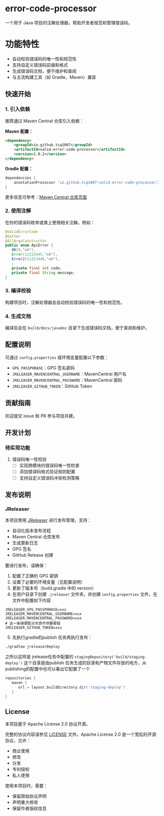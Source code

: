 # error-code-processor

一个用于 Java 项目的注解处理器，帮助开发者规范和管理错误码。

# 功能特性

- 自动校验错误码的唯一性和规范性
- 支持自定义错误码前缀和格式
- 生成错误码文档，便于维护和查阅
- 与主流构建工具（如 Gradle、Maven）兼容

## 快速开始

### 1. 引入依赖

推荐通过 Maven Central 仓库引入依赖：

**Maven 配置：**

```xml
<dependency>
    <groupId>io.github.tcq1007</groupId>
    <artifactId>valid-error-code-processor</artifactId>
    <version>1.0.2</version>
</dependency>
```

**Gradle 配置：**

```groovy
dependencies {
    annotationProcessor 'io.github.tcq1007:valid-error-code-processor:1.0.2'
}
```

更多信息可参考：[Maven Central 仓库页面](https://central.sonatype.com/artifact/io.github.tcq1007/valid-error-code-processor/overview)

### 2. 使用注解

在你的错误码枚举或类上使用相关注解。例如：

```java
@ValidErrorCode
@Getter
@AllArgsConstructor
public enum ApiError {
   OK(0,"ok"),
   Error(11223445,"ok"),
   Error2(11223446,"ok"),
   ;
   private final int code;
   private final String message;
}
```

### 3. 编译校验

构建项目时，注解处理器会自动校验错误码的唯一性和规范性。

### 4. 生成文档

编译后会在 `build/docs/javadoc` 目录下生成错误码文档，便于查阅和维护。

## 配置说明

可通过 `config.properties` 或环境变量配置以下参数：

- `GPG_PASSPHRASE`：GPG 签名密码
- `JRELEASER_MAVENCENTRAL_USERNAME`：MavenCentral 用户名
- `JRELEASER_MAVENCENTRAL_PASSWORD`：MavenCentral 密码
- `JRELEASER_GITHUB_TOKEN`：GitHub Token

## 贡献指南

欢迎提交 issue 和 PR 参与项目共建。

## 开发计划

### 待实现功能

1. 错误码唯一性校验
   - [ ] 实现跨模块的错误码唯一性检查
   - [ ] 添加错误码格式验证规则配置
   - [ ] 支持自定义错误码冲突检测策略

## 发布说明

### JReleaser

本项目使用 [JReleaser](https://jreleaser.org/) 进行发布管理，支持：

- 自动化版本发布流程
- Maven Central 仓库发布
- 生成更新日志
- GPG 签名
- GitHub Release 创建

要进行发布，请确保：

1. 配置了正确的 GPG 密钥
2. 设置了必要的环境变量（见配置说明）
3. 更新了版本号（build.gradle 中的 version）
4. 在用户目录下创建 `.jreleaser` 文件夹，并创建 `config.properties` 文件，在文件中配置如下内容

```properties
JRELEASER_GPG_PASSPHRASE=xxx
JRELEASER_MAVENCENTRAL_USERNAME=xxx
JRELEASER_MAVENCENTRAL_PASSWORD=xxx
# 这一条随便配点东西不然要报错
JRELEASER_GITHUB_TOKEN=xxx
```
5. 先执行gradle的publish 任务再执行发布：
```bash
./gradlew jreleaserDeploy
```
之所以这样是 jrelease任务中配置的 `stagingRepository('build/staging-deploy')` 这个目录是由publish 任务生成的目录和产物文件存放的地方，从 publishing的配置中也可以看出它配置了一个
```groovy
repositories {
   maven {
      url = layout.buildDirectory.dir('staging-deploy')
   }
}
```
## License

本项目基于 Apache License 2.0 协议开源。

完整的协议内容请参见 [LICENSE](LICENSE) 文件。Apache License 2.0 是一个宽松的开源协议，允许：

- 商业使用
- 修改
- 分发
- 专利授权
- 私人使用

使用本项目时，需要：

- 保留原始协议声明
- 声明重大修改
- 保留作者版权信息

